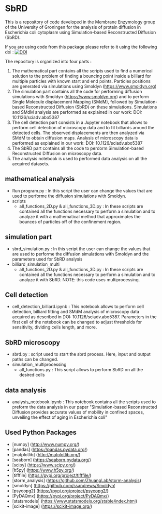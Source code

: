 # SbRD

This is a repository of code developed in the Membrane Enzymology group of the University of Groningen for the analysis of protein diffusion in Escherichia coli cytoplasm using Simulation-based Reconstructed Diffusion (SbRD).

If you are using code from this package please refer to it using the following doi : [![DOI](https://zenodo.org/badge/597394159.svg)](https://zenodo.org/badge/latestdoi/597394159)

The repository is organized into four parts :
1. The mathematical part contains all the scripts used to find a numerical solution to the problem of finding a bouncing point inside a billiard for multiple particles with known start and end points. Particles positions are generated via simulations using Smoldyn (https://www.smoldyn.org)
2. The simulation part contains all the code for performing diffusion simulations with Smoldyn (https://www.smoldyn.org) and to perform Single Molecule displacement Mapping (SMdM), followed by Simulation-based Reconstructed Diffusion (SbRD) on these simulations. Simulations and SMdM analysis are performed as explained in our work: DOI: 10.1126/sciadv.abo5387 
3. The cell detection part consists in a Jupyter notebook that allows to perform cell detection of microscopy data and to fit billiards around the detected cells. The observed displacements are then analyzed via SMdM to obtain diffusion maps. Analysis of microscopy data is performed as explained in our work: DOI: 10.1126/sciadv.abo5387
4. The SbRD part contains all the code to perdorm Simulation-based Reconstructed Diffusion on microscopy data.
5. The analysis notebook is used to performed data analysis on all the acquired datasets.

## mathematical analysis ##
* Run program.py : In this script the user can change the values that are used to performe the diffusion simulations with Smoldyn.
* scripts
    * all_functions_2D.py & all_functions_3D.py : In these scripts are contained all the functions necessary to perform a simulation and to analyze it with a mathematical method that approximates the bounces of particles off of the confinement region.

## simulation part ##
* sbrd_simulation.py : In this script the user can change the values that are used to performe the diffusion simulations with Smoldyn and the parameters used for SbRD analysis
* billiard_simulation_multi
  * all_functions_2D.py & all_functions_3D.py : In these scripts are contained all the functions necessary to perform a simulation and to analyze it with SbRD. NOTE: this code uses multiprocessing.

## Cell detection ##
* cell_detection_billiard.ipynb : This notebook allows to perform cell detection, billiard fitting and SMdM analysis of microscopy data acquired as described in DOI: 10.1126/sciadv.abo5387. Parameters in the first cell of the notebook can be changed to adjust thresholds for sensitivity, dividing cells length, and more.

## SbRD microscopy ##
* sbrd.py : script used to start the sbrd process. Here, input and output paths can be changed.
* simulation_multiprocessing
  * all_functions.py : This script allows to perform SbRD on all the desired cells
  
## data analysis ##
* analysis_notebook.ipynb : This notebook contains all the scripts used to preform the data analysis in our paper "Simulation-based Reconstructed Diffusion provides accurate values of mobility in confined spaces, unveiling the effect of aging in Escherichia coli"

## Used Python Packages ##
* [numpy] (http://www.numpy.org/)
* [pandas] (https://pandas.pydata.org/)
* [matplotlib] (http://matplotlib.org/)
* [seaborn] (https://seaborn.pydata.org/)
* [scipy] (https://www.scipy.org/)
* [h5py] (https://www.h5py.org/)
* [tifffile] (https://pypi.org/project/tifffile/)
* [storm_analysis] (https://github.com/ZhuangLab/storm-analysis)
* [smoldyn] (https://github.com/ssandrews/Smoldyn)
* [psycopg2] (https://pypi.org/project/psycopg2/)
* [PyDAQmx] (https://pypi.org/project/PyDAQmx/)
* [statsmodels] (https://www.statsmodels.org/stable/index.html)
* [scikit-image] (https://scikit-image.org/)
